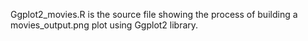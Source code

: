 Ggplot2_movies.R is the source file showing the process of building a 
movies_output.png plot using Ggplot2 library.

